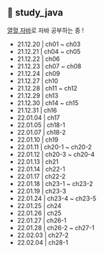 ## 📝 study_java

[열혈 자바](https://cafe.naver.com/cstudyjava/131010)로 자바 공부하는 중 !
- 21.12.20 | ch01 ~ ch03
- 21.12.21 | ch04 ~ ch05
- 21.12.22 | ch06
- 21.12.23 | ch07 ~ ch08
- 21.12.24 | ch09
- 21.12.27 | ch10
- 21.12.28 | ch11 ~ ch12
- 21.12.29 | ch13
- 21.12.30 | ch14 ~ ch15
- 21.12.31 | ch16
- 22.01.04 | ch17
- 22.01.05 | ch18-1
- 22.01.07 | ch18-2
- 22.01.10 | ch19
- 22.01.11 | ch20-1 ~ ch20-2
- 22.01.12 | ch20-3 ~ ch20-4
- 22.01.13 | ch21
- 22.01.14 | ch22-1
- 22.01.17 | ch22-2
- 22.01.18 | ch23-1 ~ ch23-2
- 22.01.19 | ch23-3
- 22.01.24 | ch23-4 ~ ch23-5
- 22.01.25 | ch24
- 22.01.26 | ch25
- 22.01.27 | ch26-1
- 22.01.28 | ch26-2 ~ ch27-1
- 22.02.03 | ch27-2
- 22.02.04 | ch28-1
